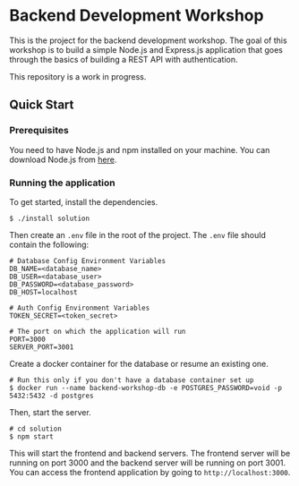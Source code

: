 # Backend Development Workshop
This is the project for the backend development workshop. The goal of this workshop is to build a simple Node.js and Express.js application that goes through the basics of building a REST API with authentication.

This repository is a work in progress.

## Quick Start

### Prerequisites
You need to have Node.js and npm installed on your machine. You can download Node.js from [here](https://nodejs.org/en/download/).

### Running the application

To get started, install the dependencies.
```console
$ ./install solution
```

Then create an `.env` file in the root of the project. The `.env` file should contain the following:
```console
# Database Config Environment Variables
DB_NAME=<database_name>
DB_USER=<database_user>
DB_PASSWORD=<database_password>
DB_HOST=localhost

# Auth Config Environment Variables
TOKEN_SECRET=<token_secret>

# The port on which the application will run
PORT=3000
SERVER_PORT=3001
```

Create a docker container for the database or resume an existing one.

```console
# Run this only if you don't have a database container set up
$ docker run --name backend-workshop-db -e POSTGRES_PASSWORD=void -p 5432:5432 -d postgres
```

Then, start the server.

```console
# cd solution
$ npm start
```

This will start the frontend and backend servers. The frontend server will be running on port 3000 and the backend server will be running on port 3001. You can access the frontend application by going to `http://localhost:3000`.

